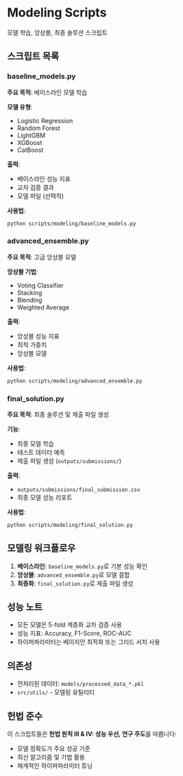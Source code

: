 # Modeling Scripts

모델 학습, 앙상블, 최종 솔루션 스크립트

## 스크립트 목록

### baseline_models.py
**주요 목적**: 베이스라인 모델 학습

**모델 유형**:
- Logistic Regression
- Random Forest
- LightGBM
- XGBoost
- CatBoost

**출력**:
- 베이스라인 성능 지표
- 교차 검증 결과
- 모델 파일 (선택적)

**사용법**:
```bash
python scripts/modeling/baseline_models.py
```

### advanced_ensemble.py
**주요 목적**: 고급 앙상블 모델

**앙상블 기법**:
- Voting Classifier
- Stacking
- Blending
- Weighted Average

**출력**:
- 앙상블 성능 지표
- 최적 가중치
- 앙상블 모델

**사용법**:
```bash
python scripts/modeling/advanced_ensemble.py
```

### final_solution.py
**주요 목적**: 최종 솔루션 및 제출 파일 생성

**기능**:
- 최종 모델 학습
- 테스트 데이터 예측
- 제출 파일 생성 (`outputs/submissions/`)

**출력**:
- `outputs/submissions/final_submission.csv`
- 최종 모델 성능 리포트

**사용법**:
```bash
python scripts/modeling/final_solution.py
```

## 모델링 워크플로우

1. **베이스라인**: `baseline_models.py`로 기본 성능 확인
2. **앙상블**: `advanced_ensemble.py`로 모델 결합
3. **최종화**: `final_solution.py`로 제출 파일 생성

## 성능 노트

- 모든 모델은 5-fold 계층화 교차 검증 사용
- 성능 지표: Accuracy, F1-Score, ROC-AUC
- 하이퍼파라미터는 베이지안 최적화 또는 그리드 서치 사용

## 의존성

- 전처리된 데이터: `models/processed_data_*.pkl`
- `src/utils/` - 모델링 유틸리티

## 헌법 준수

이 스크립트들은 **헌법 원칙 III & IV: 성능 우선, 연구 주도**를 따릅니다:
- 모델 정확도가 주요 성공 기준
- 최신 알고리즘 및 기법 활용
- 체계적인 하이퍼파라미터 튜닝